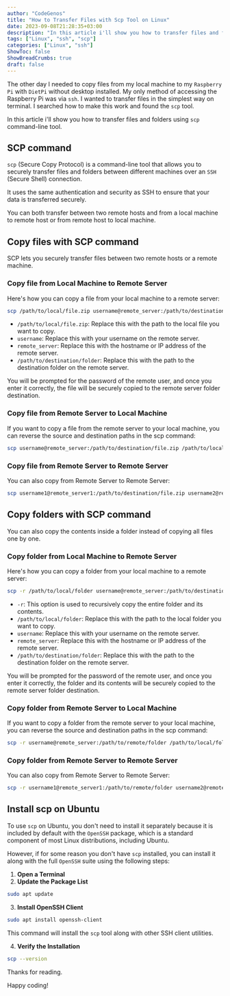 ```yaml
---
author: "CodeGenos"
title: "How to Transfer Files with Scp Tool on Linux"
date: 2023-09-08T21:28:35+03:00
description: "In this article i'll show you how to transfer files and folders using `scp` command-line tool on Linux"
tags: ["Linux", "ssh", "scp"]
categories: ["Linux", "ssh"]
ShowToc: false
ShowBreadCrumbs: true
draft: false
---
```


The other day I needed to copy files from my local machine to my `Raspberry Pi` with `DietPi` without desktop installed. My only method of accessing the Raspberry Pi was via `ssh`. I wanted to transfer files in the simplest way on terminal. I searched how to make this work and found the `scp` tool. 

In this article i'll show you how to transfer files and folders using `scp` command-line tool.

## SCP command
`scp` (Secure Copy Protocol) is a command-line tool that allows you to securely transfer files and folders between different machines over an `SSH` (Secure Shell) connection. 

It uses the same authentication and security as SSH to ensure that your data is transferred securely.

You can both transfer between two remote hosts and from a local machine to remote host or from remote host to local machine.

## Copy files with SCP command
SCP lets you securely transfer files between two remote hosts or a remote machine.

### Copy file from Local Machine to Remote Server
Here's how you can copy a file from your local machine to a remote server:

```bash
scp /path/to/local/file.zip username@remote_server:/path/to/destination/folder
```

- `/path/to/local/file.zip`: Replace this with the path to the local file you want to copy.
- `username`: Replace this with your username on the remote server.
- `remote_server`: Replace this with the hostname or IP address of the remote server.
- `/path/to/destination/folder`: Replace this with the path to the destination folder on the remote server.

You will be prompted for the password of the remote user, and once you enter it correctly, the file will be securely copied to the remote server folder destination.

### Copy file from Remote Server to Local Machine
If you want to copy a file from the remote server to your local machine, you can reverse the source and destination paths in the scp command:

```bash
scp username@remote_server:/path/to/destination/file.zip /path/to/local/folder
```

### Copy file from Remote Server to Remote Server
You can also copy from Remote Server to Remote Server:

```bash
scp username1@remote_server1:/path/to/destination/file.zip username2@remote_server2:/path/to/destination/folder
```

## Copy folders with SCP command
You can also copy the contents inside a folder instead of copying all files one by one.

### Copy folder from Local Machine to Remote Server
Here's how you can copy a folder from your local machine to a remote server:

```bash
scp -r /path/to/local/folder username@remote_server:/path/to/destination/folder
```

- `-r`: This option is used to recursively copy the entire folder and its contents.
- `/path/to/local/folder`: Replace this with the path to the local folder you want to copy.
- `username`: Replace this with your username on the remote server.
- `remote_server`: Replace this with the hostname or IP address of the remote server.
- `/path/to/destination/folder`: Replace this with the path to the destination folder on the remote server.

You will be prompted for the password of the remote user, and once you enter it correctly, the folder and its contents will be securely copied to the remote server folder destination.

### Copy folder from Remote Server to Local Machine
If you want to copy a folder from the remote server to your local machine, you can reverse the source and destination paths in the scp command:

```bash
scp -r username@remote_server:/path/to/remote/folder /path/to/local/folder
```

### Copy folder from Remote Server to Remote Server
You can also copy from Remote Server to Remote Server:

```bash
scp -r username1@remote_server1:/path/to/remote/folder username2@remote_server2:/path/to/remote/folder
```

## Install scp on Ubuntu
To use `scp` on Ubuntu, you don't need to install it separately because it is included by default with the `OpenSSH` package, which is a standard component of most Linux distributions, including Ubuntu. 

However, if for some reason you don't have `scp` installed, you can install it along with the full `OpenSSH` suite using the following steps:

1. **Open a Terminal**
2. **Update the Package List**
```bash
sudo apt update
```
3. **Install OpenSSH Client**
```bash
sudo apt install openssh-client
```

This command will install the `scp` tool along with other SSH client utilities.

4. **Verify the Installation**

```bash
scp --version
```

Thanks for reading.

Happy coding!